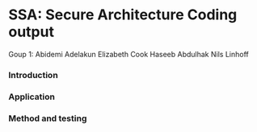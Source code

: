 # SSA: Secure Architecture Coding output
Goup 1:
Abidemi Adelakun
Elizabeth Cook
Haseeb Abdulhak
Nils Linhoff

### Introduction

### Application

### Method and testing
